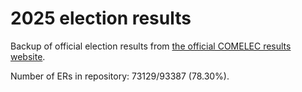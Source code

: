 # 2025 election results

Backup of official election results from [the official COMELEC results website](https://2025electionresults.comelec.gov.ph).


































Number of ERs in repository: 73129/93387 (78.30%).
